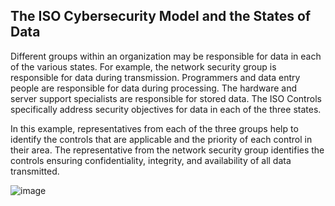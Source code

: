 ## The ISO Cybersecurity Model and the States of Data

Different groups within an organization may be responsible for data in each of the various states. For example, the network security group is responsible for data during transmission. Programmers and data entry people are responsible for data during processing. The hardware and server support specialists are responsible for stored data. The ISO Controls specifically address security objectives for data in each of the three states.

In this example, representatives from each of the three groups help to identify the controls that are applicable and the priority of each control in their area. The representative from the network security group identifies the controls ensuring confidentiality, integrity, and availability of all data transmitted.

![image](https://github.com/adeleke123/I4GCybersecurity/assets/51156057/548d1976-164a-4ab7-8a7a-8864aec138a3)

